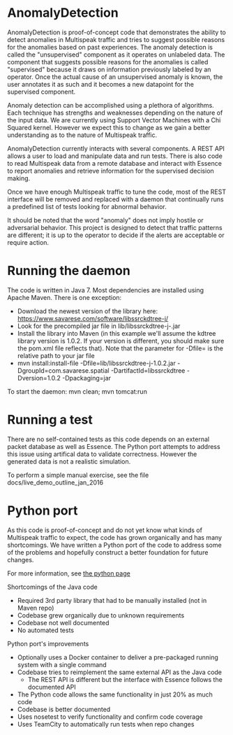 AnomalyDetection
================

AnomalyDetection is proof-of-concept code that demonstrates the ability to detect anomalies in Multispeak traffic and
tries to suggest possible reasons for the anomalies based on past experiences. The anomaly detection is called the "unsupervised"
component as it operates on unlabeled data. The component that suggests possible reasons for the anomalies is called 
"supervised" because it draws on information previously labeled by an operator. Once the actual cause of an unsupervised
anomaly is known, the user annotates it as such and it becomes a new datapoint for the supervised component.

Anomaly detection can be accomplished using a plethora of algorithms. Each technique has strengths and weaknesses depending
on the nature of the input data. We are currently using Support Vector Machines with a Chi Squared kernel. However
we expect this to change as we gain a better understanding as to the nature of Multispeak traffic.

AnomalyDetection currently interacts with several components. A REST API allows a user to load and manipulate data and 
run tests. There is also code to read Multispeak data from a remote database and interact with Essence to report anomalies
and retrieve information for the supervised decision making.

Once we have enough Multispeak traffic to tune the code, most of the REST interface will be removed and replaced with
a daemon that continually runs a predefined list of tests looking for abnormal behavior.

It should be noted that the word "anomaly" does not imply hostile or adversarial behavior. This project is designed to
detect that traffic patterns are different; it is up to the operator to decide if the alerts are acceptable or require
action.

# Running the daemon
The code is written in Java 7. Most dependencies are installed using Apache Maven. There is one exception:

  * Download the newest version of the library here: https://www.savarese.com/software/libssrckdtree-j/
  * Look for the precompiled jar file in lib/libssrckdtree-j-<version>.jar
  * Install the library into Maven (in this example we'll assume the kdtree library version is 1.0.2. If your version is different, you should make sure the pom.xml file reflects that). Note that the parameter for -Dfile= is the relative path to your jar file
  * mvn install:install-file -Dfile=lib/libssrckdtree-j-1.0.2.jar -DgroupId=com.savarese.spatial -DartifactId=libssrckdtree
-Dversion=1.0.2 -Dpackaging=jar

To start the daemon:
mvn clean; mvn tomcat:run

# Running a test
There are no self-contained tests as this code depends on an external packet database as well as Essence. The Python port attempts to address this issue using artifical data to validate correctness. However the generated data is not a realistic
simulation.

To perform a simple manual exercise, see the file docs/live_demo_outline_jan_2016

# Python port
As this code is proof-of-concept and do not yet know what kinds of Multispeak traffic to expect, the code
 has grown organically and has many shortcomings. We have written a Python port of the code to address
some of the problems and hopefully construct a better foundation for future changes.

For more information, see [the python page](https://github.com/twongCMU/AnomalyDetection/tree/twong/python/python)

Shortcomings of the Java code
 * Required 3rd party library that had to be manually installed (not in Maven repo)
 * Codebase grew organically due to unknown requirements
 * Codebase not well documented
 * No automated tests
 
Python port's improvements
 * Optionally uses a Docker container to deliver a pre-packaged running system with a single command
 * Codebase tries to reimplement the same external API as the Java code
   * The REST API is different but the interface with Essence follows the documented API
 * The Python code allows the same functionality in just 20% as much code
 * Codebase is better documented
 * Uses nosetest to verify functionality and confirm code coverage
 * Uses TeamCity to automatically run tests when repo changes

